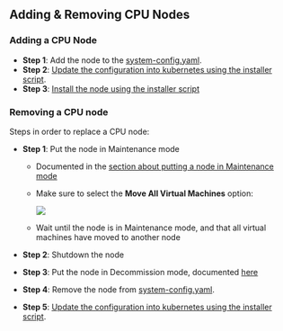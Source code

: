 ## Adding & Removing CPU Nodes

### Adding a CPU Node

- **Step 1**: Add the node to the [system-config.yaml](../../Installation/System-config.md).
- **Step 2**: [Update the configuration into kubernetes using the installer script](../../Installation/Installer-script.md#cluster-resources-writeconfig).
- **Step 3**: [Install the node using the installer script](../../Installation/Installer-script.md#node)

### Removing a CPU node

Steps in order to replace a CPU node:

- **Step 1**: Put the node in Maintenance mode
  - Documented in the [section about putting a node in Maintenance mode](../../Sysadmin/Maintenance/putting_node_in_maintenance_mode.md)
  - Make sure to select the **Move All Virtual Machines** option:

    ![](confirm.png)

  - Wait until the node is in Maintenance mode, and that all virtual machines have moved to another node

- **Step 2**: Shutdown the node
- **Step 3**: Put the node in Decommission mode, documented [here](../../Sysadmin/Decommission/decommission_node.md)
- **Step 4**: Remove the node from [system-config.yaml](../../Installation/System-config.md).
- **Step 5**: [Update the configuration into kubernetes using the installer script](../../Installation/Installer-script.md#cluster-resources-writeconfig).